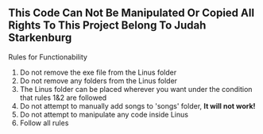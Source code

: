 This Code Can Not Be Manipulated Or Copied
All Rights To This Project Belong To Judah Starkenburg
------------------------------------------------------
Rules for Functionability
1. Do not remove the exe file from the Linus folder
2. Do not remove any folders from the Linus folder
3. The Linus folder can be placed wherever you want under the condition that rules 1&2 are followed
4. Do not attempt to manually add songs to 'songs' folder, **It will not work!**
5. Do not attempt to manipulate any code inside Linus
6. Follow all rules
